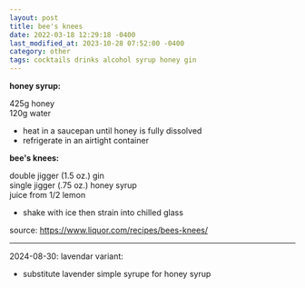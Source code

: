 ```yaml
---
layout: post
title: bee's knees
date: 2022-03-18 12:29:18 -0400
last_modified_at: 2023-10-28 07:52:00 -0400
category: other
tags: cocktails drinks alcohol syrup honey gin
---
```

**honey syrup:**

425g honey  
120g water  
* heat in a saucepan until honey is fully dissolved
* refrigerate in an airtight container

**bee's knees:**

double jigger (1.5 oz.) gin  
single jigger (.75 oz.) honey syrup  
juice from 1/2 lemon  
* shake with ice then strain into chilled glass

source: <https://www.liquor.com/recipes/bees-knees/>

---

2024-08-30: lavendar variant:
* substitute lavender simple syrupe for honey syrup
